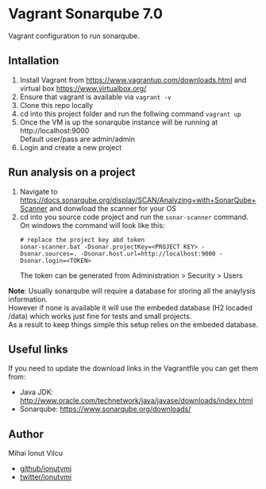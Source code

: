 # Vagrant Sonarqube 7.0

Vagrant configuration to run sonarqube.

## Intallation

1. Install Vagrant from https://www.vagrantup.com/downloads.html and virtual box https://www.virtualbox.org/
2. Ensure that vagrant is available via `vagrant -v`
3. Clone this repo locally
4. cd into this project folder and run the follwing command `vagrant up`
5. Once the VM is up the sonarqube instance will be running at http://localhost:9000  
    Default user/pass are admin/admin
6. Login and create a new project

## Run analysis on a project
1. Navigate to https://docs.sonarqube.org/display/SCAN/Analyzing+with+SonarQube+Scanner and donwload the scanner for your OS
2. cd into you source code project and run the `sonar-scanner` command.  
    On windows the command will look like this:  
    ```
    # replace the project key abd token
    sonar-scanner.bat -Dsonar.projectKey=<PROJECT KEY> -Dsonar.sources=. -Dsonar.host.url=http://localhost:9000 -Dsonar.login=<TOKEN>
    ```
    The token can be generated from Administration > Security > Users

**Note**: Usually sonarqube will require a database for storing all the anaylysis information.  
However if none is available it will use the embeded database (H2 locaded /data) 
which works just fine for tests and small projects.   
As a result to keep things simple this setup relies on the embeded database.

## Useful links
If you need to update the download links in the Vagrantfile you can get them from:

- Java JDK: http://www.oracle.com/technetwork/java/javase/downloads/index.html
- Sonarqube: https://www.sonarqube.org/downloads/

## Author
Mihai Ionut Vilcu
 
+ [github/ionutvmi](https://github.com/ionutvmi)
+ [twitter/ionutvmi](http://twitter.com/ionutvmi)

